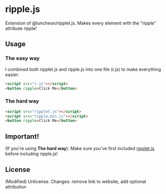 # ripple.js
Extension of @luncheon/ripplet.js. Makes every element with the "ripple" attribute ripple!

## Usage

### The easy way

I combined both ripplet.js and ripple.js into one file (r.js) to make everything easier:

```html
<script src="r.js"></script>
<button ripple>Click Me</button>
```

### The hard way

```html
<script src="ripplet.js"></script>
<script src="ripple.min.js"></script>
<button ripple>Click Me</button>
```

## Important!

(If you're using **The hard way**): Make sure you've first included [ripplet.js](https://github.com/luncheon/ripplet.js/) before including ripple.js!

## License

(Modified) Unlicense. Changes: remove link to website, add optional attribution
